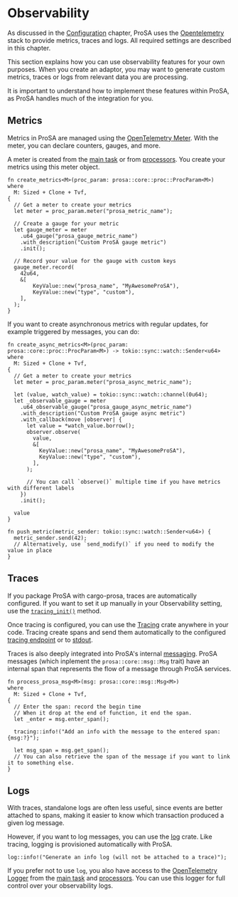 # Observability

As discussed in the [Configuration](ch01-02-01-observability.md) chapter, ProSA uses the [Opentelemetry](https://opentelemetry.io/docs/languages/rust/) stack to provide metrics, traces and logs.
All required settings are described in this chapter.

This section explains how you can use observability features for your own purposes.
When you create an adaptor, you may want to generate custom metrics, traces or logs from relevant data you are processing.

It is important to understand how to implement these features within ProSA, as ProSA handles much of the integration for you.

## Metrics

Metrics in ProSA are managed using the [OpenTelemetry Meter](https://docs.rs/opentelemetry/latest/opentelemetry/metrics/struct.Meter.html).
With the meter, you can declare counters, gauges, and more.

A meter is created from the [main task](https://docs.rs/prosa/latest/prosa/core/main/struct.Main.html#method.meter) or from [processors](https://docs.rs/prosa/latest/prosa/core/proc/struct.ProcParam.html#method.meter).
You create your metrics using this meter object.

```rust,noplayground
fn create_metrics<M>(proc_param: prosa::core::proc::ProcParam<M>)
where
  M: Sized + Clone + Tvf,
{
  // Get a meter to create your metrics
  let meter = proc_param.meter("prosa_metric_name");

  // Create a gauge for your metric
  let gauge_meter = meter
    .u64_gauge("prosa_gauge_metric_name")
    .with_description("Custom ProSA gauge metric")
    .init();

  // Record your value for the gauge with custom keys
  gauge_meter.record(
    42u64,
    &[
        KeyValue::new("prosa_name", "MyAwesomeProSA"),
        KeyValue::new("type", "custom"),
    ],
  );
}
```

If you want to create asynchronous metrics with regular updates, for example triggered by messages, you can do:
```rust,noplayground
fn create_async_metrics<M>(proc_param: prosa::core::proc::ProcParam<M>) -> tokio::sync::watch::Sender<u64>
where
  M: Sized + Clone + Tvf,
{
  // Get a meter to create your metrics
  let meter = proc_param.meter("prosa_async_metric_name");

  let (value, watch_value) = tokio::sync::watch::channel(0u64);
  let _observable_gauge = meter
    .u64_observable_gauge("prosa_gauge_async_metric_name")
    .with_description("Custom ProSA gauge async metric")
    .with_callback(move |observer| {
      let value = *watch_value.borrow();
      observer.observe(
        value,
        &[
          KeyValue::new("prosa_name", "MyAwesomeProSA"),
          KeyValue::new("type", "custom"),
        ],
      );

      // You can call `observe()` multiple time if you have metrics with different labels
    })
    .init();

  value
}

fn push_metric(metric_sender: tokio::sync::watch::Sender<u64>) {
  metric_sender.send(42);
  // Alternatively, use `send_modify()` if you need to modify the value in place
}
```

## Traces

If you package ProSA with cargo-prosa, traces are automatically configured.
If you want to set it up manually in your Observability setting, use the [`tracing_init()`](https://docs.rs/prosa-utils/latest/prosa_utils/config/observability/struct.Observability.html#method.tracing_init) method.

Once tracing is configured, you can use the [Tracing](https://docs.rs/tracing/latest/tracing/) crate anywhere in your code.
Tracing create spans and send them automatically to the configured [tracing endpoint](ch01-02-01-observability.html#opentelemetry) or to [stdout](ch01-02-01-observability.html#stdout).

Traces is also deeply integrated into ProSA's internal [messaging](https://docs.rs/prosa/latest/prosa/core/msg/trait.Msg.html).
ProSA messages (which inplement the `prosa::core::msg::Msg` trait) have an internal span that represents the flow of a message through ProSA services.

```rust,noplayground
fn process_prosa_msg<M>(msg: prosa::core::msg::Msg<M>)
where
  M: Sized + Clone + Tvf,
{
  // Enter the span: record the begin time
  // When it drop at the end of function, it end the span.
  let _enter = msg.enter_span();

  tracing::info!("Add an info with the message to the entered span: {msg:?}");

  let msg_span = msg.get_span();
  // You can also retrieve the span of the message if you want to link it to something else.
}
```

## Logs

With traces, standalone logs are often less useful, since events are better attached to spans, making it easier to know which transaction produced a given log message.

However, if you want to log messages, you can use the [log](https://docs.rs/log/latest/log/) crate.
Like tracing, logging is provisioned automatically with ProSA.

```rust,noplayground
log::info!("Generate an info log (will not be attached to a trace)");
```

If you prefer not to use `log`, you also have access to the [OpenTelemetry Logger](https://docs.rs/opentelemetry/0.29.0/opentelemetry/logs/trait.LoggerProvider.html#associatedtype.Logger) from the [main task](https://docs.rs/prosa/latest/prosa/core/main/struct.Main.html#method.logger) and [processors](https://docs.rs/prosa/latest/prosa/core/proc/struct.ProcParam.html#method.logger).
You can use this logger for full control over your observability logs.
